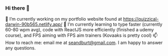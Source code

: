 ### Hi there 👋

🔭 I’m currently working on my portfolio website found at https://quizzical-darwin-90b565.netlify.app/
🌱 I’m currently learning to type faster (currently 60-80 wpm avg), code with ReactJS more efficiently (finished a udemy course), and FPS aiming with FPS aim trainers (Kovaaks is pretty cool)
📫 How to reach me: email me at seandburt@gmail.com. I am happy to answer any questions.

<!--
**SDBurt/sdburt** is a ✨ _special_ ✨ repository because its `README.md` (this file) appears on your GitHub profile.

Here are some ideas to get you started:

- 🔭 I’m currently working on ...
- 🌱 I’m currently learning ...
- 👯 I’m looking to collaborate on ...
- 🤔 I’m looking for help with ...
- 💬 Ask me about ...
- 📫 How to reach me: ...
- 😄 Pronouns: ...
- ⚡ Fun fact: ...
-->
